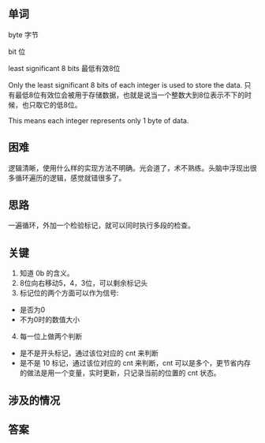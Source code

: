 ## 单词
byte 字节

bit 位

least significant 8 bits 最低有效8位

Only the least significant 8 bits of each integer is used to store the data. 只有最低8位有效位会被用于存储数据，也就是说当一个整数大到8位表示不下的时候，也只取它的低8位。

This means each integer represents only 1 byte of data. 

## 困难
逻辑清晰，使用什么样的实现方法不明确。光会道了，术不熟练。头脑中浮现出很多循环遍历的逻辑，感觉就错很多了。

## 思路
一遍循环，外加一个检验标记，就可以同时执行多段的检查。


## 关键
1. 知道 0b 的含义。
2. 8位向右移动5，4，3位，可以剩余标记头
3. 标记位的两个方面可以作为信号: 
+ 是否为0
+ 不为0时的数值大小
4. 每一位上做两个判断
+ 是不是开头标记，通过该位对应的 cnt 来判断
+ 是不是 10 标记，通过该位对应的 cnt 来判断，cnt 可以是多个，更节省内存的做法是用一个变量，实时更新，只记录当前的位置的 cnt 状态。



## 涉及的情况

## 答案
